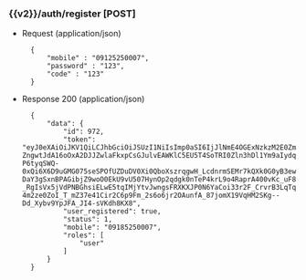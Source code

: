### {{v2}}/auth/register [POST]

+ Request (application/json)

        {
            "mobile" : "09125250007",
            "password" : "123",
            "code" : "123"
        }



        
+ Response 200 (application/json)

        {
            "data": {
                "id": 972,
                "token": "eyJ0eXAiOiJKV1QiLCJhbGciOiJSUzI1NiIsImp0aSI6IjJlNmE4OGExNzkzM2E0ZmI5NDFhNWNmYjJiNDAyZTAxZjU4YzBmYjMxYjFlOWQ1N2EwOGY5YWRhN2Q1YzQxZjMwOGNlYmUxMzllMTk4Mzg1In0.eyJhdWQiOiIxIiwianRpIjoiMmU2YTg4YTE3OTMzYTRmYjk0MWE1Y2ZiMmI0MDJlMDFmNThjMGZiMzFiMWU5ZDU3YTA4ZjlhZGE3ZDVjNDFmMzA4Y2ViZTEzOWUxOTgzODUiLCJpYXQiOjE1OTQ5MzQ4OTEsIm5iZiI6MTU5NDkzNDg5MSwiZXhwIjoxNjI2NDcwODkxLCJzdWIiOiI5NzIiLCJzY29wZXMiOltdfQ.PRFAXk5ERwlV2kHOOXwTiQf8JkREXv_RgWWgkmLiLKCcT9mo-ZngwtJdA16oOxA2DJJZwlaFkxpCsGJulvEAWKlC5EU5T4SoTRI0Zln3hDl1Ym9aIydqe3R25oUcGUdRoWNXzr6Huw4nfiDQPuhGa-P6tyqSWQ-0xQi6X6D9uGMG075seSPOfUZDuDV0Xi0QboXszrqgwH_LcdnrmSEMr7kQXk0G0yB3ewpyFP2KPD6xftgafGElwOqhvD7ZKeWgOZmn-DaY3gSxnBPAGibjZ9woO0EkU9vU507HynOp2qdgk0nTeP4krL9o4RaprA400vKc_uF8NVc48Ly-_RgIsVx5jVdPNBGhsiELwE5tqIMjYtvJwngsFRXKXJP0N6YaCoi33r2F_CrvrB3LqTqFQ8klv3iloD5RBVa2D74DgEGPGAYGgR4ouv1QYaHYEkcxRlSnykC_oW7wiXHisD6bLxKMgGo9YXtKY_wzsbYDfKu5xH6sKVsLir4blPG8jW4xrGne8dtvjGENqd8t4bvnOs8LCbN3MKMrl3CCusaO3QVOrvCQSprkavgHBCKJZ6ueODA1fryuvD1nDeHx-4m2ze0ZoI_T_mZ37e41Cir2C6p9Fm_2s6o6jr2OAunfA_87jomX19VqHM2SKg--Dd_Xybv9YpJFA_JI4-sVKdh8KX8",
                "user_registered": true,
                "status": 1,
                "mobile": "09185250007",
                "roles": [
                    "user"
                ]
            }
        }
